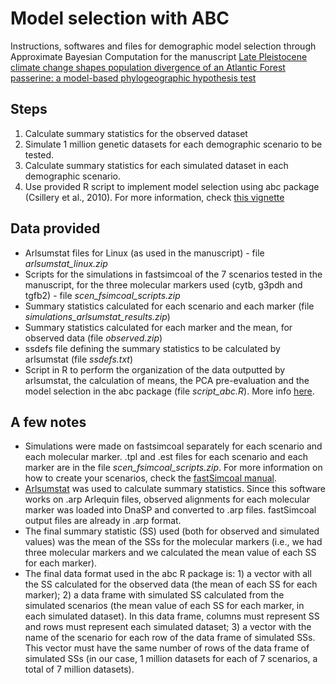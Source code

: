 # Model selection with ABC

Instructions, softwares and files for demographic model selection through Approximate Bayesian Computation for the manuscript [Late Pleistocene climate change shapes population divergence of an Atlantic Forest passerine: a model-based phylogeographic hypothesis test](https://link.springer.com/article/10.1007%2Fs10336-019-01650-1)

## Steps

1. Calculate summary statistics for the observed dataset
2. Simulate 1 million genetic datasets for each demographic scenario to be tested.
3. Calculate summary statistics for each simulated dataset in each demographic scenario.
4. Use provided R script to implement model selection using abc package (Csillery et al., 2010). For more information, check [this vignette](https://cran.r-project.org/web/packages/abc/vignettes/abcvignette.pdf)

## Data provided

* Arlsumstat files for Linux (as used in the manuscript) - file *arlsumstat_linux.zip*
* Scripts for the simulations in fastsimcoal of the 7 scenarios tested in the manuscript, for the three molecular markers used (cytb, g3pdh and tgfb2) - file *scen_fsimcoal_scripts.zip*
* Summary statistics calculated for each scenario and each marker (file *simulations_arlsumstat_results.zip*)
* Summary statistics calculated for each marker and the mean, for observed data (file *observed.zip*)
* ssdefs file defining the summary statistics to be calculated by arlsumstat (file *ssdefs.txt*)
* Script in R to perform the organization of the data outputted by arlsumstat, the calculation of means, the PCA pre-evaluation and the model selection in the abc package (file *script_abc.R*). More info [here](https://cran.r-project.org/web/packages/abc/vignettes/abcvignette.pdf).

## A few notes

* Simulations were made on fastsimcoal separately for each scenario and each molecular marker. .tpl and .est files for each scenario and each marker are in the file *scen_fsimcoal_scripts.zip*. For more information on how to create your scenarios, check the [fastSimcoal manual](http://cmpg.unibe.ch/software/fastsimcoal2/man/fastsimcoal26.pdf).
* [Arlsumstat](http://cmpg.unibe.ch/software/arlequin35/Arl35Downloads.html) was used to calculate summary statistics. Since this software works on .arp Arlequin files, observed alignments for each molecular marker was loaded into DnaSP and converted to .arp files. fastSimcoal output files are already in .arp format.
* The final summary statistic (SS) used (both for observed and simulated values) was the mean of the SSs for the molecular markers (i.e., we had three molecular markers and we calculated the mean value of each SS for each marker).
* The final data format used in the abc R package is: 1) a vector with all the SS calculated for the observed data (the mean of each SS for each marker); 2) a data frame with simulated SS calculated from the simulated scenarios (the mean value of each SS for each marker, in each simulated dataset). In this data frame, columns must represent SS and rows must represent each simulated dataset; 3) a vector with the name of the scenario for each row of the data frame of simulated SSs. This vector must have the same number of rows of the data frame of simulated SSs (in our case, 1 million datasets for each of 7 scenarios, a total of 7 million datasets). 

